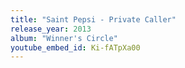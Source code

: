 ```yaml
---
title: "Saint Pepsi - Private Caller"
release_year: 2013
album: "Winner's Circle"
youtube_embed_id: Ki-fATpXa00
---
```

